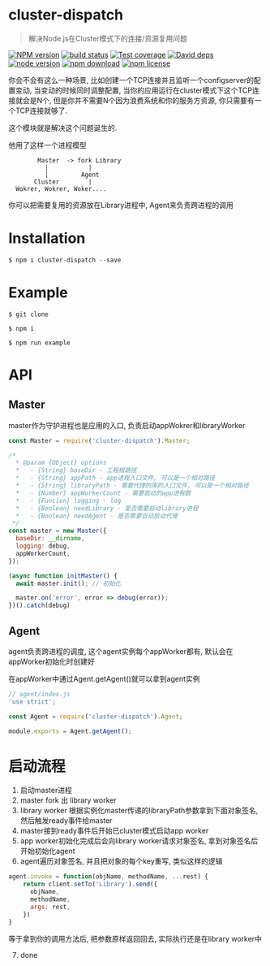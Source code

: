 # cluster-dispatch
> 解决Node.js在Cluster模式下的连接/资源复用问题

[![NPM version][npm-image]][npm-url]
[![build status][travis-image]][travis-url]
[![Test coverage][coveralls-image]][coveralls-url]
[![David deps][david-image]][david-url]
[![node version][node-image]][node-url]
[![npm download][download-image]][download-url]
[![npm license][license-image]][download-url]

[npm-image]: https://img.shields.io/npm/v/cluster-dispatch.svg?style=flat-square
[npm-url]: https://npmjs.org/package/cluster-dispatch
[travis-image]: https://img.shields.io/travis/yejiayu/cluster-dispatch.svg?style=flat-square
[travis-url]: https://travis-ci.org/yejiayu/cluster-dispatch
[coveralls-image]: https://img.shields.io/coveralls/yejiayu/cluster-dispatch.svg?style=flat-square
[coveralls-url]: https://coveralls.io/r/yejiayu/cluster-dispatch?branch=master
[david-image]: https://img.shields.io/david/yejiayu/cluster-dispatch.svg?style=flat-square
[david-url]: https://david-dm.org/yejiayu/cluster-dispatch
[node-image]: https://img.shields.io/badge/node.js-%3E=_4.6.1-green.svg?style=flat-square
[node-url]: http://nodejs.org/download/
[download-image]: https://img.shields.io/npm/dm/cluster-dispatch.svg?style=flat-square
[download-url]: https://npmjs.org/package/cluster-dispatch
[license-image]: https://img.shields.io/npm/l/cluster-dispatch.svg

你会不会有这么一种场景, 比如创建一个TCP连接并且监听一个configserver的配置变动, 当变动的时候同时调整配置, 当你的应用运行在cluster模式下这个TCP连接就会是N个, 但是你并不需要N个因为浪费系统和你的服务方资源, 你只需要有一个TCP连接就够了.

这个模块就是解决这个问题诞生的.

他用了这样一个进程模型
```
        Master  -> fork Library
          |           |       
          |         Agent
       Cluster        |
  Wokrer, Wokrer, Woker....
```
你可以把需要复用的资源放在Library进程中, Agent来负责跨进程的调用

# Installation
````js
$ npm i cluster-dispatch --save
````

# Example
````
$ git clone

$ npm i

$ npm run example
````
# API
## Master
master作为守护进程也是应用的入口, 负责启动appWokrer和libraryWorker
````js
const Master = require('cluster-dispatch').Master;

/*
  * @param {Object} options
  *   - {String} baseDir - 工程根路径
  *   - {String} appPath - app进程入口文件, 可以是一个相对路径
  *   - {String} libraryPath - 需要代理的库的入口文件, 可以是一个相对路径
  *   - {Number} appWorkerCount - 需要启动的app进程数
  *   - {Funcion} logging - log
  *   - {Boolean} needLibrary - 是否需要启动library进程
  *   - {Boolean} needAgent - 是否需要自动启动代理
 */
const master = new Master({
  baseDir: __dirname,
  logging: debug,
  appWorkerCount,
});

(async function initMaster() {
  await master.init(); // 初始化

  master.on('error', error => debug(error));
})().catch(debug)
````

## Agent
agent负责跨进程的调度, 这个agent实例每个appWorker都有, 默认会在appWorker初始化时创建好

在appWorker中通过Agent.getAgent()就可以拿到agent实例

````js
// agent/index.js
'use strict';

const Agent = require('cluster-dispatch').Agent;

module.exports = Agent.getAgent();
````

# 启动流程
1. 启动master进程
2. master fork 出 library worker
3. library worker 根据实例化master传递的libraryPath参数拿到下面对象签名, 然后触发ready事件给master
4. master接到ready事件后开始已cluster模式启动app worker
5. app worker初始化完成后会向library worker请求对象签名, 拿到对象签名后开始初始化agent
6. agent遍历对象签名, 并且把对象的每个key重写, 类似这样的逻辑
````js
agent.invoke = function(objName, methodName, ...rest) {
    return client.setTo('Library').send({
      objName,
      methodName,
      args: rest,
    })
}
````
等于拿到你的调用方法后, 把参数原样返回回去, 实际执行还是在library worker中

7. done
